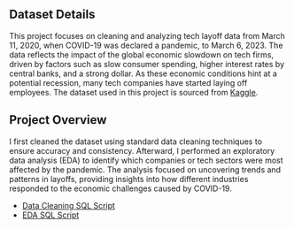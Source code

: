 ## Dataset Details

This project focuses on cleaning and analyzing tech layoff data from March 11, 2020, when COVID-19 was declared a pandemic, to March 6, 2023. The data reflects the impact of the global economic slowdown on tech firms, driven by factors such as slow consumer spending, higher interest rates by central banks, and a strong dollar. As these economic conditions hint at a potential recession, many tech companies have started laying off employees. The dataset used in this project is sourced from [Kaggle](https://www.kaggle.com/datasets/swaptr/layoffs-2022/data).

## Project Overview

I first cleaned the dataset using standard data cleaning techniques to ensure accuracy and consistency. Afterward, I performed an exploratory data analysis (EDA) to identify which companies or tech sectors were most affected by the pandemic. The analysis focused on uncovering trends and patterns in layoffs, providing insights into how different industries responded to the economic challenges caused by COVID-19.

* [Data Cleaning SQL Script](layoffs_data_cleaning.sql)
* [EDA SQL Script](layoffs_exploratory_analysis.sql)